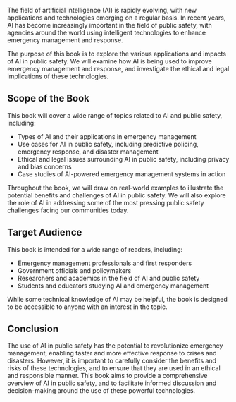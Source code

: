 
The field of artificial intelligence (AI) is rapidly evolving, with new applications and technologies emerging on a regular basis. In recent years, AI has become increasingly important in the field of public safety, with agencies around the world using intelligent technologies to enhance emergency management and response.

The purpose of this book is to explore the various applications and impacts of AI in public safety. We will examine how AI is being used to improve emergency management and response, and investigate the ethical and legal implications of these technologies.

Scope of the Book
-----------------

This book will cover a wide range of topics related to AI and public safety, including:

* Types of AI and their applications in emergency management
* Use cases for AI in public safety, including predictive policing, emergency response, and disaster management
* Ethical and legal issues surrounding AI in public safety, including privacy and bias concerns
* Case studies of AI-powered emergency management systems in action

Throughout the book, we will draw on real-world examples to illustrate the potential benefits and challenges of AI in public safety. We will also explore the role of AI in addressing some of the most pressing public safety challenges facing our communities today.

Target Audience
---------------

This book is intended for a wide range of readers, including:

* Emergency management professionals and first responders
* Government officials and policymakers
* Researchers and academics in the field of AI and public safety
* Students and educators studying AI and emergency management

While some technical knowledge of AI may be helpful, the book is designed to be accessible to anyone with an interest in the topic.

Conclusion
----------

The use of AI in public safety has the potential to revolutionize emergency management, enabling faster and more effective response to crises and disasters. However, it is important to carefully consider the benefits and risks of these technologies, and to ensure that they are used in an ethical and responsible manner. This book aims to provide a comprehensive overview of AI in public safety, and to facilitate informed discussion and decision-making around the use of these powerful technologies.
